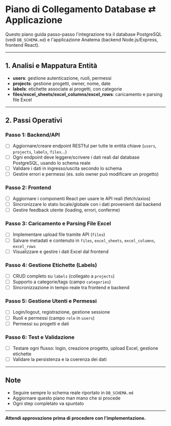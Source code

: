 # Piano di Collegamento Database ⇄ Applicazione

Questo piano guida passo-passo l'integrazione tra il database PostgreSQL (vedi `DB_SCHEMA.md`) e l'applicazione Anatema (backend Node.js/Express, frontend React).

---

## 1. Analisi e Mappatura Entità

- **users**: gestione autenticazione, ruoli, permessi
- **projects**: gestione progetti, owner, nome, date
- **labels**: etichette associate ai progetti, con categorie
- **files/excel_sheets/excel_columns/excel_rows**: caricamento e parsing file Excel

---

## 2. Passi Operativi

### Passo 1: Backend/API
- [ ] Aggiornare/creare endpoint RESTful per tutte le entità chiave (`users`, `projects`, `labels`, `files`...)
- [ ] Ogni endpoint deve leggere/scrivere i dati reali dal database PostgreSQL, usando lo schema reale
- [ ] Validare i dati in ingresso/uscita secondo lo schema
- [ ] Gestire errori e permessi (es. solo owner può modificare un progetto)

### Passo 2: Frontend
- [ ] Aggiornare i componenti React per usare le API reali (fetch/axios)
- [ ] Sincronizzare lo stato locale/globale con i dati provenienti dal backend
- [ ] Gestire feedback utente (loading, errori, conferme)

### Passo 3: Caricamento e Parsing File Excel
- [ ] Implementare upload file tramite API (`files`)
- [ ] Salvare metadati e contenuto in `files`, `excel_sheets`, `excel_columns`, `excel_rows`
- [ ] Visualizzare e gestire i dati Excel dal frontend

### Passo 4: Gestione Etichette (Labels)
- [ ] CRUD completo su `labels` (collegato a `projects`)
- [ ] Supporto a categorie/tags (campo `categories`)
- [ ] Sincronizzazione in tempo reale tra frontend e backend

### Passo 5: Gestione Utenti e Permessi
- [ ] Login/logout, registrazione, gestione sessione
- [ ] Ruoli e permessi (campo `role` in `users`)
- [ ] Permessi su progetti e dati

### Passo 6: Test e Validazione
- [ ] Testare ogni flusso: login, creazione progetto, upload Excel, gestione etichette
- [ ] Validare la persistenza e la coerenza dei dati

---

## Note
- Seguire sempre lo schema reale riportato in `DB_SCHEMA.md`
- Aggiornare questo piano man mano che si procede
- Ogni step completato va spuntato

---

**Attendi approvazione prima di procedere con l’implementazione.**
